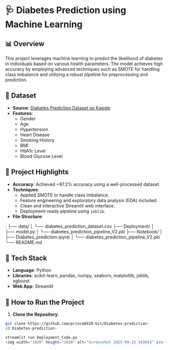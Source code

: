 # 🩺 Diabetes Prediction using Machine Learning

## 📊 Overview

This project leverages machine learning to predict the likelihood of diabetes in individuals based on various health parameters. The model achieves high accuracy by employing advanced techniques such as SMOTE for handling class imbalance and utilizing a robust pipeline for preprocessing and prediction.

## 🔬 Dataset

- **Source**: [Diabetes Prediction Dataset on Kaggle](https://www.kaggle.com/datasets/your-dataset-link)
- **Features**:
  - Gender
  - Age
  - Hypertension
  - Heart Disease
  - Smoking History
  - BMI
  - HbA1c Level
  - Blood Glucose Level

## 🎯 Project Highlights

- **Accuracy**: Achieved ~97.2% accuracy using a well-processed dataset.
- **Techniques**:
  - Applied SMOTE to handle class imbalance.
  - Feature engineering and exploratory data analysis (EDA) included.
  - Clean and interactive Streamlit web interface.
  - Deployment-ready pipeline using `joblib`.
- **File Structure**:

.
├── data/
│   └── diabetes_prediction_dataset.csv
├── Deployment/
│   ├── model.py
│   └── diabetes_prediction_pipeline_V2.pkl
├── Notebook/
│   ├── Diabetes_prediction.ipynb
│   └── diabetes_prediction_pipeline_V2.pkl
└── README.md


## 🧪 Tech Stack

- **Language**: Python
- **Libraries**: scikit-learn, pandas, numpy, seaborn, matplotlib, joblib, xgboost
- **Web App**: Streamlit

## 🚀 How to Run the Project

1. **Clone the Repository**:

 ```bash
 git clone https://github.com/prince0420-bit/Diabetes-prediction-
 cd Diabetes-prediction-

streamlit run Deployment_Code.py
<img width="1920" height="1020" alt="Screenshot 2025-09-25 143643" src="https://github.com/user-attachments/assets/5fbfc2fa-dbe5-4993-8124-25da81c294f4" />
